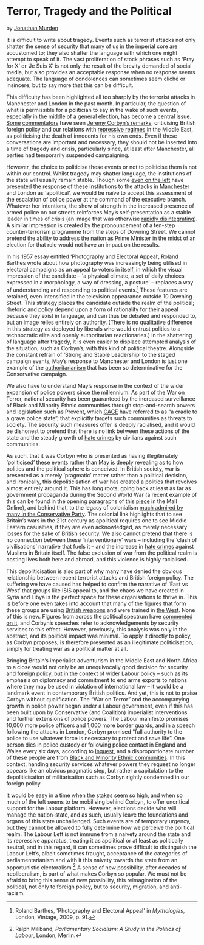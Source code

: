 Terror, Tragedy and the Political
=================================

by [Jonathan Murden](https://twitter.com/RedMotovilov)

It is difficult to write about tragedy. Events such as terrorist attacks
not only shatter the sense of security that many of us in the imperial
core are accustomed to; they also shatter the language with which one
might attempt to speak of it. The vast proliferation of stock phrases
such as ‘Pray for X’ or ‘Je Suis X’ is not only the result of the
brevity demanded of social media, but also provides an acceptable
response when no response seems adequate. The language of condolences
can sometimes seem cliché or insincere, but to say more that this can be
difficult.

This difficulty has been highlighted all too sharply by the terrorist
attacks in Manchester and London in the past month. In particular, the
question of what is permissible for a politician to say in the wake of
such events, especially in the middle of a general election, has become
a central issue.
[Some](http://www.telegraph.co.uk/news/2017/05/26/jeremy-corbyn-condemned-crass-appalling-timing-speech-linking/)
[commentators](https://blogs.spectator.co.uk/2017/05/jeremy-corbyn-politicising-islamist-murder/)
have seen [Jeremy Corbyn’s
remarks](http://press.labour.org.uk/post/161089328659/jeremy-corbyn-speech),
criticising British foreign policy and our relations with [repressive
regimes](http://press.labour.org.uk/post/161461521264/jeremy-corbyn-speech-in-carlisle-after-the-london)
in the Middle East, as politicising the death of innocents for his own
ends. Even if these conversations are important and necessary, they
should not be inserted into a time of tragedy and crisis, particularly
since, at least after Manchester, all parties had temporarily suspended
campaigning.

However, the choice to politicise these events or not to politicise them
is not within our control. Whilst tragedy may shatter language, the
institutions of the state will usually remain stable. Though some [even
on the
left](https://twitter.com/paulmasonnews/status/867144038486552576?lang=en)
have presented the response of these institutions to the attacks in
Manchester and London as ‘apolitical’, we would be naïve to accept this
assessment of the escalation of police power at the command of the
executive branch. Whatever her intentions, the show of strength in the
increased presence of armed police on our streets reinforces May’s
self-presentation as a stable leader in times of crisis (an image that
was otherwise [rapidly
disintegrating](http://www.mirror.co.uk/news/politics/how-theresa-mays-election-campaign-10537186)).
A similar impression is created by the pronouncement of a ten-step
counter-terrorism programme from the steps of Downing Street. We cannot
pretend the ability to address the nation as Prime Minister in the midst
of an election for that role would not have an impact on the results.

In his 1957 essay entitled ‘Photography and Electoral Appeal’, Roland
Barthes wrote about how photography was increasingly being utilised in
electoral campaigns as an appeal to voters in itself, in which the
visual impression of the candidate – 'a physical climate, a set of daily
choices expressed in a morphology, a way of dressing, a posture' –
replaces a way of understanding and responding to political
events.[^post-10-1] These features are retained, even intensified in the
television appearance outside 10 Downing Street. This strategy places
the candidate outside the realm of the political; rhetoric and policy
depend upon a form of rationality for their appeal because they exist in
language, and can thus be debated and responded to, but an image relies
entirely on authority. (There is no qualitative difference in this
strategy as deployed by liberals who would entrust politics to a
technocratic elite and openly authoritarian reactionaries.) In the
shattering of language after tragedy, it is even easier to displace
attempted analysis of the situation, such as Corbyn’s, with this kind of
political theatre. Alongside the constant refrain of ‘Strong and Stable
Leadership’ to the staged campaign events, May’s response to Manchester
and London is just one example of the
[authoritarianism](http://edition.cnn.com/2017/04/19/opinions/theresa-may-authoritarian-maltby-opinion/index.html)
that has been so determinative for the Conservative campaign.

We also have to understand May’s response in the context of the wider
expansion of police powers since the millennium. As part of the War on
Terror, national security has been guaranteed by the increased
surveillance of Black and Minority Ethnic communities through
stop-and-search powers and legislation such as Prevent, which
[CAGE](https://cage.ngo/wp-content/uploads/A4_PREVENT_CAGE_REPORT_WEB.pdf)
have referred to as “a cradle to a grave police state”, that explicitly
targets such communities as threats to society. The security such
measures offer is deeply racialised, and it would be dishonest to
pretend that there is no link between these actions of the state and the
steady growth of [hate
crimes](http://www.bbc.co.uk/news/uk-england-manchester-40064424) by
civilians against such communities.

As such, that it was Corbyn who is presented as having illegitimately
‘politicised’ these events rather than May is deeply revealing as to how
politics and the political sphere is conceived. In British society, war
is presented as a merely ‘pragmatic’ matter rather than a political
decision, and ironically, this depoliticisation of war has created a
politics that revolves almost entirely around it. This has long roots,
going back at least as far as government propaganda during the Second
World War (a recent example of this can be found in the opening
paragraphs of this
[piece](http://www.dailymail.co.uk/news/article-400277/Britain-World-War-II.html)
in the Mail Online), and behind that, to the legacy of colonialism [much
admired by many in the Conservative
Party](https://www.thetimes.co.uk/article/ministers-aim-to-build-empire-2-0-with-african-commonwealth-after-brexit-v9bs6f6z9).
The colonial link highlights that to see Britain’s wars in the 21st
century as apolitical requires one to see Middle Eastern casualties, if
they are even acknowledged, as merely necessary losses for the sake of
British security. We also cannot pretend that there is no connection
between these ‘interventionary’ wars – including the ‘clash of
civilisations’ narrative that fuels it – and the increase in [hate
crimes](http://www.bbc.co.uk/news/uk-england-manchester-40064424)
against Muslims in Britain itself. The false exclusion of war from the
political realm is costing lives both here and abroad, and this violence
is highly racialised.

This depoliticisation is also part of why many have denied the obvious
relationship between recent terrorist attacks and British foreign
policy. The suffering we have caused has helped to confirm the narrative
of ‘East vs West’ that groups like ISIS appeal to, and the chaos we have
created in Syria and Libya is the perfect space for these organisations
to thrive in. This is before one even takes into account that many of
the figures that form these groups are using [British
weapons](https://www.amnesty.org.uk/how-isis-islamic-state-isil-got-its-weapons-iraq-syria)
and were trained in [the
West](https://www.washingtonpost.com/posteverything/wp/2014/08/18/the-terrorists-fighting-us-now-we-just-finished-training-them/?utm_term=.3b9594bdf264).
None of this is new. Figures from across the political spectrum have
[commented on it](https://www.youtube.com/watch?v=-iRVHvLGDk4), and
Corbyn’s speeches refer to acknowledgements by security services to this
effect. However, previously, this analysis was only in the abstract, and
its political impact was minimal. To apply it directly to policy, as
Corbyn proposes, is therefore presented as an illegitimate
politicisation, simply for treating war as a political matter at all.

Bringing Britain’s imperialist adventurism in the Middle East and North
Africa to a close would not only be an unequivocally good decision for
security and foreign policy, but in the context of wider Labour policy –
such as its emphasis on diplomacy and commitment to end arms exports to
nations where they may be used in violation of international law – it
would be a landmark event in contemporary British politics. And yet,
this is not to praise Corbyn without qualification. The “War on Terror”
and the accompanying growth in police power began under a Labour
government, even if this has been built upon by Conservative (and
Coalition) imperialist interventions and further extensions of police
powers. The Labour manifesto promises 10,000 more police officers and
1,000 more border guards, and in a speech following the attacks in
London, Corbyn promised “full authority to the police to use whatever
force is necessary to protect and save life”. One person dies in police
custody or following police contact in England and Wales every six days,
according to
[Inquest](http://www.inquest.org.uk/statistics/deaths-in-police-custody),
and a disproportionate number of these people are from [Black and
Minority Ethnic
communities](http://www.inquest.org.uk/statistics/bame-deaths-in-police-custody).
In this context, handing security services whatever powers they request
no longer appears like an obvious pragmatic step, but rather a
capitulation to the depoliticisation of militarisation such as Corbyn
rightly condemned in our foreign policy.

It would be easy in a time when the stakes seem so high, and when so
much of the left seems to be mobilising behind Corbyn, to offer
uncritical support for the Labour platform. However, elections decide
who will manage the nation-state, and as such, usually leave the
foundations and organs of this state unchallenged. Such events are of
temporary urgency, but they cannot be allowed to fully determine how we
perceive the political realm. The Labour Left is not immune from a
naivety around the state and its repressive apparatus, treating it as
apolitical or at least as politically neutral, and in this regard, it
can sometimes prove difficult to distinguish the Labour Left’s, albeit
sometimes fraught, acceptance of the categories of parliamentarianism
and with it this naivety towards the state from an opportunistic
electoralism.[^post-10-2] A sense of new possibility, after decades of
neoliberalism, is part of what makes Corbyn so popular. We must not be
afraid to bring this sense of new possibility, this reimagination of the
political, not only to foreign policy, but to security, migration, and
anti-racism.

[^post-10-1]: Roland Barthes, 'Photography and Electoral Appeal' in
    *Mythologies*, London, Vintage, 2009, p. 91.

[^post-10-2]: Ralph Miliband, *Parliamentary Socialism: A Study in the
    Politics of Labour*, London, Merlin.
